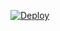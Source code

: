 [![Deploy](https://www.herokucdn.com/deploy/button.png)](https://dashboard.heroku.com/new?template=https://github.com/redgh43/fhkg.git)
